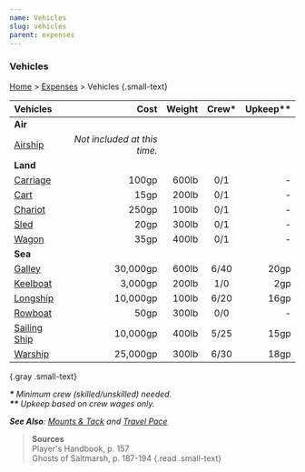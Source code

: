 ```yaml
---
name: Vehicles
slug: vehicles
parent: expenses
---
```

### Vehicles
[Home](dm-operations-center) > [Expenses](expenses) > Vehicles {.small-text}
  
| Vehicles                           | Cost     | Weight |Crew\*| Upkeep\*\* |
| :--------------------------------- | -------: | -----: | :--: | ---------: |
| **Air**                                                                 |||||
| [Airship](/item/airship)           | *Not included at this time.*        ||||          
| **Land**                                                                |||||
| [Carriage](/item/carriage)         |    100gp |  600lb | 0/1  | -          |
| [Cart](/item/cart)                 |     15gp |  200lb | 0/1  | -          |
| [Chariot](/item/chariot)           |    250gp |  100lb | 0/1  | -          |
| [Sled](/item/sled)                 |     20gp |  300lb | 0/1  | -          |
| [Wagon](/item/wagon)               |     35gp |  400lb | 0/1  | -          |
| **Sea**                                                                 |||||
| [Galley](/item/galley)             | 30,000gp |  600lb | 6/40 |       20gp |
| [Keelboat](/item/keelboat)         |  3,000gp |  200lb | 1/0  |        2gp |
| [Longship](/item/longship)         | 10,000gp |  100lb | 6/20 |       16gp |
| [Rowboat](/item/rowboat)           |     50gp |  300lb | 0/0  | -          |
| [Sailing Ship](/item/sailing-ship) | 10,000gp |  400lb | 5/25 |       15gp |
| [Warship](/item/warship)           | 25,000gp |  300lb | 6/30 |       18gp |
{.gray .small-text}

***\*** Minimum crew (skilled/unskilled) needed.*<br/>
***\*\*** Upkeep based on crew wages only.* 

***See Also**: [Mounts & Tack](mounts-and-tack) and [Travel Pace](travel-pace)*

> **Sources** <br/>
> Player's Handbook, p. 157<br/>
> Ghosts of Saltmarsh, p. 187-194
{.read .small-text}